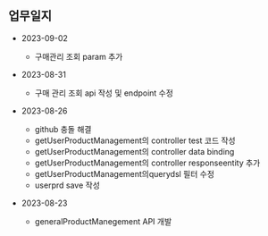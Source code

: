 ## 업무일지
- 2023-09-02
  - 구매관리 조회 param 추가

- 2023-08-31
  - 구매 관리 조회 api 작성 및 endpoint 수정


- 2023-08-26
  - github 충돌 해결
  - getUserProductManagement의 controller test 코드 작성
  - getUserProductManagement의 controller data binding 
  - getUserProductManagement의 controller responseentity 추가
  - getUserProductManagement의querydsl 필터 수정 
  - userprd save 작성


- 2023-08-23
  - generalProductManegement API 개발